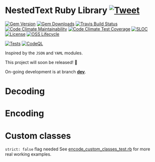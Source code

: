 # NestedText Ruby Library [![Tweet](https://img.shields.io/twitter/url/http/shields.io.svg?style=social)](https://twitter.com/intent/tweet?text=Get%20a%20nifty%20tooltip%20for%20term%20definitions%20in%20your%20Jekyll%20blog%20with%20this%20plugin&url=https://github.com/erikw/nestedtext-ruby&via=erik_westrup&hashtags=jekyll,plugin)
[![Gem Version](https://badge.fury.io/rb/nestedtext-ruby.svg)](https://badge.fury.io/rb/nestedtext-ruby)
[![Gem Downloads](https://ruby-gem-downloads-badge.herokuapp.com/nestedtext-ruby?color=brightgreen&type=total&label=gem%20downloads)](https://rubygems.org/gems/nestedtext-ruby)
[![Travis Build Status](https://img.shields.io/travis/erikw/nestedtext-ruby/main?logo=travis)](https://app.travis-ci.com/github/erikw/nestedtext-ruby)
[![Code Climate Maintainability](https://api.codeclimate.com/v1/badges/7ffb648ec4b77f3f9eb8/maintainability)](https://codeclimate.com/github/erikw/nestedtext-ruby/maintainability)
[![Code Climate Test Coverage](https://api.codeclimate.com/v1/badges/7ffb648ec4b77f3f9eb8/test_coverage)](https://codeclimate.com/github/erikw/nestedtext-ruby/test_coverage)
[![SLOC](https://img.shields.io/tokei/lines/github/erikw/nestedtext-ruby)](#)
[![License](https://img.shields.io/github/license/erikw/nestedtext-ruby)](LICENSE.txt)
[![OSS Lifecycle](https://img.shields.io/osslifecycle/erikw/nestedtext-ruby)](https://github.com/Netflix/osstracker)


[![Tests](https://github.com/erikw/nestedtext-ruby/actions/workflows/tests.yml/badge.svg)](https://github.com/erikw/nestedtext-ruby/actions/workflows/tests.yml)
[![CodeQL](https://github.com/erikw/nestedtext-ruby/actions/workflows/codeql-analysis.yml/badge.svg)](https://github.com/erikw/nestedtext-ruby/actions/workflows/codeql-analysis.yml)

Inspired by the `JSON` and `YAML` modules.

This project will soon be released! :tada:

On-going development is at branch [**dev**](https://github.com/erikw/nestedtext-ruby/tree/dev).



# Decoding

# Encoding

# Custom classes
`strict: false` flag needed
See [encode_custom_classes_test.rb](test/nestedtext/encode_custom_classes_test.rb) for more real working examples.
